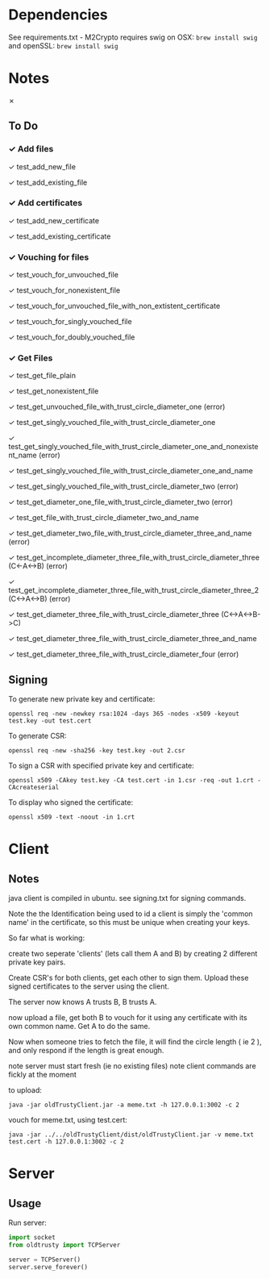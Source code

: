 # Dependencies

See requirements.txt - M2Crypto requires swig on OSX: `brew install swig` and openSSL: `brew install swig`

# Notes

✗

## To Do

### ✓ Add files

✓ test_add_new_file

✓ test_add_existing_file

### ✓ Add certificates

✓ test_add_new_certificate

✓ test_add_existing_certificate

### ✓ Vouching for files

✓ test_vouch_for_unvouched_file

✓ test_vouch_for_nonexistent_file

✓ test_vouch_for_unvouched_file_with_non_extistent_certificate

✓ test_vouch_for_singly_vouched_file

✓ test_vouch_for_doubly_vouched_file

### ✓ Get Files

✓ test_get_file_plain

✓ test_get_nonexistent_file

✓ test_get_unvouched_file_with_trust_circle_diameter_one (error)


✓ test_get_singly_vouched_file_with_trust_circle_diameter_one

✓ test_get_singly_vouched_file_with_trust_circle_diameter_one_and_nonexistent_name (error)

✓ test_get_singly_vouched_file_with_trust_circle_diameter_one_and_name

✓ test_get_singly_vouched_file_with_trust_circle_diameter_two (error)


✓ test_get_diameter_one_file_with_trust_circle_diameter_two (error)

✓ test_get_file_with_trust_circle_diameter_two_and_name

✓ test_get_diameter_two_file_with_trust_circle_diameter_three_and_name (error)


✓ test_get_incomplete_diameter_three_file_with_trust_circle_diameter_three (C<-A<->B) (error)

✓ test_get_incomplete_diameter_three_file_with_trust_circle_diameter_three_2 (C<->A<->B) (error)

✓ test_get_diameter_three_file_with_trust_circle_diameter_three (C<->A<->B->C)

✓ test_get_diameter_three_file_with_trust_circle_diameter_three_and_name

✓ test_get_diameter_three_file_with_trust_circle_diameter_four (error)



## Signing

To generate new private key and certificate:

```
openssl req -new -newkey rsa:1024 -days 365 -nodes -x509 -keyout test.key -out test.cert
```

To generate CSR:

```
openssl req -new -sha256 -key test.key -out 2.csr
```

To sign a CSR with specified private key and certificate:

```
openssl x509 -CAkey test.key -CA test.cert -in 1.csr -req -out 1.crt -CAcreateserial
```

To display who signed the certificate:

```
openssl x509 -text -noout -in 1.crt
```

# Client

## Notes

java client is compiled in ubuntu. see signing.txt for signing commands.

Note the the Identification being used to id a client is simply the 'common name' in the certificate, so this must be unique when creating your keys.

So far what is working:

create two seperate 'clients' (lets call them A and B) by creating 2 different private key pairs.

Create CSR's for both clients, get each other to sign them. Upload these signed certificates to the server using the client.

The server now knows A trusts B, B trusts A.

now upload a file, get both B to vouch for it using any certificate with its own common name. Get A to do the same.

Now when someone tries to fetch the file, it will find the circle length ( ie 2 ), and only respond if the length is great enough.

note server must start fresh (ie no existing files)
note client commands are fickly at the moment

to upload:

```
java -jar oldTrustyClient.jar -a meme.txt -h 127.0.0.1:3002 -c 2
```

vouch for meme.txt, using test.cert:

```
java -jar ../../oldTrustyClient/dist/oldTrustyClient.jar -v meme.txt test.cert -h 127.0.0.1:3002 -c 2
```

# Server

## Usage

Run server:

```python
import socket
from oldtrusty import TCPServer

server = TCPServer()
server.serve_forever()
```
